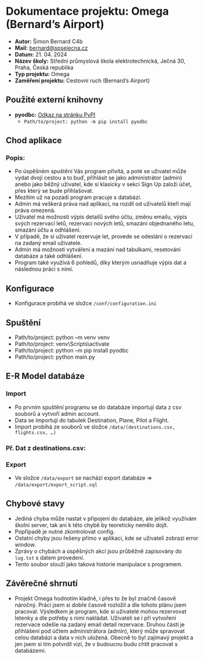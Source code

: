 # Dokumentace projektu: Omega (Bernard’s Airport)

- **Autor:** Šimon Bernard C4b
- **Mail:** bernard@spsejecna.cz
- **Datum:** 21. 04. 2024
- **Název školy:** Střední průmyslová škola elektrotechnická, Ječná 30, Praha, Česká republika
- **Typ projektu:** Omega
- **Zaměření projektu:** Cestovní ruch (Bernard’s Airport)

## Použité externí knihovny

- **pyodbc:** [Odkaz na stránku PyPI](https://pypi.org/project/pyodbc/)
  - `Path/to/project: python -m pip install pyodbc`

## Chod aplikace

### Popis:

- Po úspěšném spuštění Vás program přivítá, a poté se uživatel může vydat dvojí cestou a to buď, přihlásit se jako administrátor (admin) anebo jako běžný uživatel, kde si klasicky v sekci Sign Up založí účet, přes který se bude přihlašovat.
- Mezitím už na pozadí program pracuje s databází.
- Admin má veškerá práva nad aplikací, na rozdíl od uživatelů kteří mají práva omezená.
- Uživatel má možnosti výpis detailů svého účtu, změnu emailu, výpis svých rezervací letů, rezervaci nových letů, smazání objednaného letu, smazání účtu a odhlášení.
- V případě, že si uživatel rezervuje let, provede se odeslání o rezervaci na zadaný email uživatele.
- Admin má možnosti vytváření a mazání nad tabulkami, resetování databáze a také odhlášení.
- Program také využívá 6 pohledů, díky kterým usnadňuje výpis dat a následnou práci s nimi.

## Konfigurace

- Konfigurace probíhá ve složce `/conf/configuration.ini`

## Spuštění

- Path/to/project: python –m venv venv
- Path/to/project: venv\Scripts\activate
- Path/to/project: python –m pip install pyodbc
- Path/to/project: python main.py


## E-R Model databáze

### Import

- Po prvním spuštění programu se do databáze importují data z csv souborů a vytvoří admin account.
- Data se importují do tabulek Destination, Plane, Pilot a Flight.
- Import probíhá ze souborů ve složce `/data/(destinations.csv, flights.csv, …)`

### Př. Dat z destinations.csv:

### Export

- Ve složce `/data/export` se nachází export databáze => `/data/export/export_script.sql`

## Chybové stavy

- Jediná chyba může nastat v připojení do databáze, ale jelikož využívám školní server, tak ani k této chybě by teoreticky nemělo dojít.
- Popřípadě je nutné zkontrolovat config.
- Ostatní chyby jsou řešeny přímo v aplikaci, kde se uživateli zobrazí error window.
- Zprávy o chybách a úspěšných akcí jsou průběžně zapisovány do `log.txt` s datem provedení.
- Tento soubor slouží jako taková historie manipulace s programem.

## Závěrečné shrnutí

- Projekt Omega hodnotím kladně, i přes to že byl značně časově náročný. Práci jsem si dobře časově rozložil a dle tohoto plánu jsem pracoval. Výsledkem je program, kde si uživatelé mohou rezervovat letenky a dle potřeby s nimi nakládat. Uživateli se i při vytvoření rezervace odešle na zadaný email detail rezervace. Druhou částí je přihlášení pod účtem administrátora (admin), který může spravovat celou databázi a data v nich uložená. Obecně to byl zajímavý projekt a jen jsem si tím potvrdil vizi, že v budoucnu budu chtít pracovat s databázemi.

